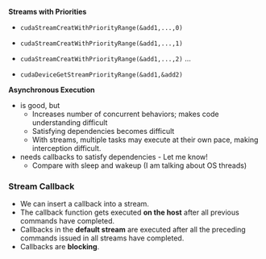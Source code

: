 **Streams with Priorities**

- ```cudaStreamCreatWithPriorityRange(&add1,...,0)```
- ```cudaStreamCreatWithPriorityRange(&add1,...,1)```
- ```cudaStreamCreatWithPriorityRange(&add1,...,2)```
...

- ```cudaDeviceGetStreamPriorityRange(&add1,&add2)```

**Asynchronous Execution**
- is good, but
    - Increases number of concurrent behaviors; makes code understanding difficult
    - Satisfying dependencies becomes difficult
    - With streams, multiple tasks may execute at their own pace, making interception difficult.
- needs callbacks to satisfy dependencies - Let me know!
    - Compare with sleep and wakeup (I am talking about OS threads)

### Stream Callback
- We can insert a callback into a stream.
- The callback function gets executed **on the host** after all previous commands have completed. 
- Callbacks in the **default stream** are executed after all the preceding commands issued in all streams have completed. 
- Callbacks are **blocking**.